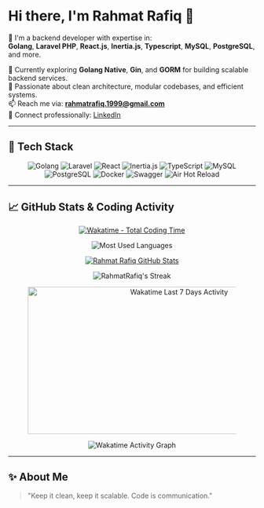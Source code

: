 # Hi there, I'm Rahmat Rafiq 👋

🔭 I'm a backend developer with expertise in:  
**Golang**, **Laravel PHP**, **React.js**, **Inertia.js**, **Typescript**, **MySQL**, **PostgreSQL**, and more.

🌱 Currently exploring **Golang Native**, **Gin**, and **GORM** for building scalable backend services.  
💬 Passionate about clean architecture, modular codebases, and efficient systems.  
📫 Reach me via: **rahmatrafiq.1999@gmail.com**  
💼 Connect professionally: [LinkedIn](https://www.linkedin.com/in/rahmatrafiq/)

---

## 🚀 Tech Stack

<p align="center">
  <img src="https://img.shields.io/badge/Golang-00ADD8?style=for-the-badge&logo=go&logoColor=white" alt="Golang" />
  <img src="https://img.shields.io/badge/Laravel-FF2D20?style=for-the-badge&logo=laravel&logoColor=white" alt="Laravel" />
  <img src="https://img.shields.io/badge/React-61DAFB?style=for-the-badge&logo=react&logoColor=white" alt="React" />
  <img src="https://img.shields.io/badge/Inertia.js-7B00FF?style=for-the-badge&logo=inertia&logoColor=white" alt="Inertia.js" />
  <img src="https://img.shields.io/badge/TypeScript-3178C6?style=for-the-badge&logo=typescript&logoColor=white" alt="TypeScript" />
  <img src="https://img.shields.io/badge/MySQL-4479A1?style=for-the-badge&logo=mysql&logoColor=white" alt="MySQL" />
  <img src="https://img.shields.io/badge/PostgreSQL-4169E1?style=for-the-badge&logo=postgresql&logoColor=white" alt="PostgreSQL" />
  <img src="https://img.shields.io/badge/Docker-2496ED?style=for-the-badge&logo=docker&logoColor=white" alt="Docker" />
  <img src="https://img.shields.io/badge/Swagger-85EA2D?style=for-the-badge&logo=swagger&logoColor=black" alt="Swagger" />
  <img src="https://img.shields.io/badge/Air-HotReload-32CD32?style=for-the-badge" alt="Air Hot Reload" />
</p>

---

## 📈 GitHub Stats & Coding Activity

<div align="center">

<a href="https://wakatime.com/@d053aa95-489d-46ed-889c-dc65a7b8a2df">
  <img src="https://wakatime.com/badge/user/d053aa95-489d-46ed-889c-dc65a7b8a2df.svg" alt="Wakatime - Total Coding Time" />
</a>

![Most Used Languages](https://github-profile-summary-cards.vercel.app/api/cards/most-commit-language?username=RahmatRafiq&theme=tokyonight&show_icons=true&cache_seconds=1800)

[![Rahmat Rafiq GitHub Stats](https://github-readme-stats.vercel.app/api?username=RahmatRafiq&theme=tokyonight&show_icons=true&cache_seconds=1800)](https://github.com/RahmatRafiq)

![RahmatRafiq's Streak](https://github-readme-streak-stats.herokuapp.com/?user=RahmatRafiq&theme=tokyonight&show_icons=true&cache_seconds=1800)

<figure>
  <img src="https://wakatime.com/share/@RahmatRafiq/7c07f5b3-34f3-499b-88d7-e4dce3f01688.svg" width="600" height="300" alt="Wakatime Last 7 Days Activity" />
</figure>

<figure>
  <img src="https://wakatime.com/share/@d053aa95-489d-46ed-889c-dc65a7b8a2df/1a32ecb3-fd56-41dd-a4b4-dd5b54bf9b30.svg" alt="Wakatime Activity Graph" >
</figure>

</div>

---

## ✨ About Me

> "Keep it clean, keep it scalable. Code is communication."
